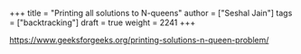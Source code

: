 +++
title = "Printing all solutions to N-queens"
author = ["Seshal Jain"]
tags = ["backtracking"]
draft = true
weight = 2241
+++

<https://www.geeksforgeeks.org/printing-solutions-n-queen-problem/>
